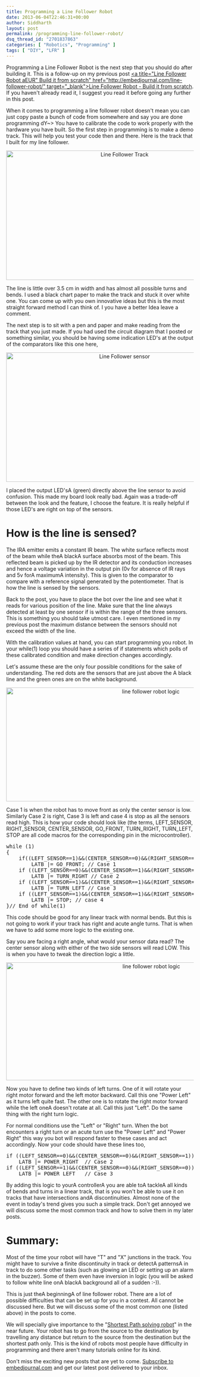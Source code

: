 ```yaml
---
title: Programming a Line Follower Robot
date: 2013-06-04T22:46:31+00:00
author: Siddharth
layout: post
permalink: /programming-line-follower-robot/
dsq_thread_id: "2701837863"
categories: [ "Robotics", "Programming" ]
tags: [ "DIY", "LFR" ]
---
```


Programming a Line Follower Robot is the next step that you should do after building it. This is a follow-up on my previous post <span style="text-decoration: underline;"><a title="Line Follower Robot aEUR" Build it from scratch" href="http://embedjournal.com/line-follower-robot/" target="_blank">Line Follower Robot - Build it from scratch</a></span>. If you haven't already read it, I suggest you read it before going any further in this post.

When it comes to programming a line follower robot doesn't mean you can just copy paste a bunch of code from somewhere and say you are done programming dY~> You have to calibrate the code to work properly with the hardware you have built. So the first step in programming is to make a demo track. This will help you test your code then and there. Here is the track that I built for my line follower.

<p style="text-align: center;">
  <a href="/images/posts/2013/06/DSC08202.jpg"><img class="aligncenter size-large wp-image-358" src="/images/posts/2013/06/DSC08202-1024x576.jpg" alt="Line Follower Track" width="620" height="348" srcset="/images/posts/2013/06/DSC08202-1024x576.jpg 1024w, /images/posts/2013/06/DSC08202-300x169.jpg 300w" sizes="(max-width: 620px) 100vw, 620px" /></a>
</p>

The line is little over 3.5 cm in width and has almost all possible turns and bends. I used a black chart paper to make the track and stuck it over white one. You can come up with you own innovative ideas but this is the most straight forward method I can think of. I you have a better Idea leave a comment.

The next step is to sit with a pen and paper and make reading from the track that you just made. If you had used the circuit diagram that I posted or something similar, you should be having some indication LED's at the output of the comparators like this one here,

<p style="text-align: center;">
  <a href="/images/posts/2013/06/DSC08214.jpg"><img class="aligncenter size-large wp-image-359" src="/images/posts/2013/06/DSC08214-1024x576.jpg" alt="Line Follower sensor" width="620" height="348" srcset="/images/posts/2013/06/DSC08214-1024x576.jpg 1024w, /images/posts/2013/06/DSC08214-300x169.jpg 300w" sizes="(max-width: 620px) 100vw, 620px" /></a>
</p>

I placed the output LED'sA (green) directly above the line sensor to avoid confusion. This made my board look really bad. Again was a trade-off between the look and the feature, I choose the feature. It is really helpful if those LED's are right on top of the sensors.

# How is the line is sensed?

The IRA emitter emits a constant IR beam. The white surface reflects most of the beam while theA blackA surface absorbs most of the beam. This reflected beam is picked up by the IR detector and its conduction increases and hence a voltage variation in the output pin (0v for absence of IR rays and 5v forA maximumA intensity). This is given to the comparator to compare with a reference signal generated by the potentiometer. That is how the line is sensed by the sensors.

Back to the post, you have to place the bot over the line and see what it reads for various position of the line. Make sure that the line always detected at least by one sensor if is within the range of the three sensors. This is something you should take utmost care. I even mentioned in my previous post the maximum distance between the sensors should not exceed the width of the line.

With the calibration values at hand, you can start programming you robot. In your while(1) loop you should have a series of if statements which polls of these calibrated condition and make direction changes accordingly.

Let's assume these are the only four possible conditions for the sake of understanding. The red dots are the sensors that are just above the A black line and the green ones are on the white background.

<p style="text-align: center;">
  <a href="/images/posts/2013/06/line-follower-logic.png"><img class="aligncenter wp-image-362" src="/images/posts/2013/06/line-follower-logic.png" alt="line follower robot logic" width="761" height="306" srcset="/images/posts/2013/06/line-follower-logic.png 761w, /images/posts/2013/06/line-follower-logic-300x121.png 300w" sizes="(max-width: 761px) 100vw, 761px" /></a>
</p>

Case 1 is when the robot has to move front as only the center sensor is low. Similarly Case 2 is right, Case 3 is left and case 4 is stop as all the sensors read high. This is how your code should look like (the terms, LEFT\_SENSOR, RIGHT\_SENSOR, CENTER\_SENSOR, GO\_FRONT, TURN\_RIGHT, TURN\_LEFT, STOP are all code macros for the corresponding pin in the microcontroller).

<pre class="lang:c decode:true">while (1)
{
    if((LEFT_SENSOR==1)&&(CENTER_SENSOR==0)&&(RIGHT_SENSOR==1))
        LATB |= GO_FRONT; // Case 1
    if ((LEFT_SENSOR==0)&&(CENTER_SENSOR==1)&&(RIGHT_SENSOR==1))
        LATB |= TURN_RIGHT // Case 2
    if ((LEFT_SENSOR==1)&&(CENTER_SENSOR==1)&&(RIGHT_SENSOR==0))
        LATB |= TURN_LEFT // Case 3
    if ((LEFT_SENSOR==1)&&(CENTER_SENSOR==1)&&(RIGHT_SENSOR==1))
        LATB |= STOP; // case 4
}// End of while(1)</pre>

This code should be good for any linear track with normal bends. But this is not going to work if your track has right and acute angle turns. That is when we have to add some more logic to the existing one.

Say you are facing a right angle, what would your sensor data read? The center sensor along with either of the two side sensors will read LOW. This is when you have to tweak the direction logic a little.

<p style="text-align: center;">
  <a href="/images/posts/2013/06/Right-Angle-Acute-Angle-Truns.png"><img class="aligncenter wp-image-370" src="/images/posts/2013/06/Right-Angle-Acute-Angle-Truns.png" alt="line follower robot logic" width="764" height="317" srcset="/images/posts/2013/06/Right-Angle-Acute-Angle-Truns.png 764w, /images/posts/2013/06/Right-Angle-Acute-Angle-Truns-300x124.png 300w" sizes="(max-width: 764px) 100vw, 764px" /></a>
</p>

Now you have to define two kinds of left turns. One of it will rotate your right motor forward and the left motor backward. Call this one "Power Left" as it turns left quite fast. The other one is to rotate the right motor forward while the left oneA doesn't rotate at all. Call this just "Left". Do the same thing with the right turn logic.

For normal conditions use the "Left" or "Right" turn. When the bot encounters a right turn or an acute turn use the "Power Left" and "Power Right" this way you bot will respond faster to these cases and act accordingly. Now your code should have these lines too,

<pre class="lang:c decode:true">if ((LEFT_SENSOR==0)&&(CENTER_SENSOR==0)&&(RIGHT_SENSOR==1))
    LATB |= POWER_RIGHT  // Case 2
if ((LEFT_SENSOR==1)&&(CENTER_SENSOR==0)&&(RIGHT_SENSOR==0))
    LATB |= POWER_LEFT   // Case 3</pre>

By adding this logic to yourA controllerA you are able toA tackleA all kinds of bends and turns in a linear track, that is you won't be able to use it on tracks that have intersections andA discontinuities. Almost none of the event in today's trend gives you such a simple track. Don't get annoyed we will discuss some the most common track and how to solve them in my later posts.

# Summary:

Most of the time your robot will have "T" and "X" junctions in the track. You might have to survive a finite discontinuity in track or detectA patternsA in track to do some other tasks (such as glowing an LED or setting up an alarm in the buzzer). Some of them even have inversion in logic (you will be asked to follow white line onA blackA background all of a sudden :-)).

This is just theA beginningA of line follower robot. There are a lot of possible difficulties that can be set up for you in a contest. All cannot be discussed here. But we will discuss some of the most common one (listed above) in the posts to come.

We will specially give importance to the "<a title="this post is now availabe" href="http://embedjournal.com/2013/06/shortest-path-line-follower-robot-logic-revealed/" target="_blank">Shortest Path solving robot</a>" in the near future. Your robot has to go from the source to the destination by travelling any distance but return to the source from the destination but the shortest path only. This is the kind of robots most people have difficulty in programming and there aren't many tutorials online for its kind.

Don't miss the exciting new posts that are yet to come. <a href="http://embedjournal.com/subscribe/" target="_blank">Subscribe to embedjournal.com</a> and get our latest post delivered to your inbox.